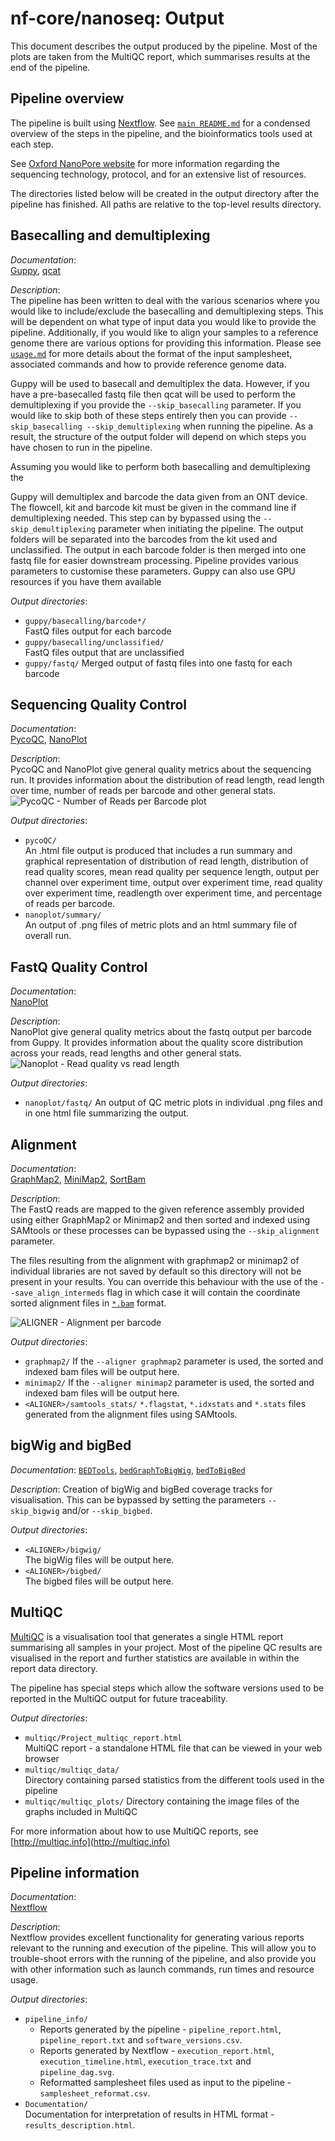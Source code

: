 # nf-core/nanoseq: Output

This document describes the output produced by the pipeline. Most of the plots are taken from the MultiQC report, which summarises results at the end of the pipeline.

## Pipeline overview

The pipeline is built using [Nextflow](https://www.nextflow.io/). See [`main README.md`](../README.md) for a condensed overview of the steps in the pipeline, and the bioinformatics tools used at each step.

See [Oxford NanoPore website](https://nanoporetech.com/) for more information regarding the sequencing technology, protocol, and for an extensive list of resources.

The directories listed below will be created in the output directory after the pipeline has finished. All paths are relative to the top-level results directory.

## Basecalling and demultiplexing

*Documentation*:  
[Guppy](https://nanoporetech.com/nanopore-sequencing-data-analysis), [qcat](https://github.com/nanoporetech/qcat)

*Description*:  
The pipeline has been written to deal with the various scenarios where you would like to include/exclude the basecalling and demultiplexing steps. This will be dependent on what type of input data you would like to provide the pipeline. Additionally, if you would like to align your samples to a reference genome there are various options for providing this information. Please see [`usage.md`](usage.md#--input) for more details about the format of the input samplesheet, associated commands and how to provide reference genome data.

Guppy will be used to basecall and demultiplex the data. However, if you have a pre-basecalled fastq file then qcat will be used to perform the demultiplexing if you provide the `--skip_basecalling` parameter. If you would like to skip both of these steps entirely then you can provide `--skip_basecalling --skip_demultiplexing` when running the pipeline. As a result, the structure of the output folder will depend on which steps you have chosen to run in the pipeline.

Assuming you would like to perform both basecalling and demultiplexing the 


Guppy will demultiplex and barcode the data given from an ONT device. The flowcell, kit and barcode kit must be given in the command line if demultiplexing needed. This step can by bypassed using the `--skip_demultiplexing` parameter when initiating the pipeline. The output folders will be separated into the barcodes from the kit used and unclassified. The output in each barcode folder is then merged into one fastq file for easier downstream processing.
Pipeline provides various parameters to customise these parameters.
Guppy can also use GPU resources if you have them available

*Output directories*:

* `guppy/basecalling/barcode*/`  
  FastQ files output for each barcode
* `guppy/basecalling/unclassified/`  
  FastQ files output that are unclassified
* `guppy/fastq/`
  Merged output of fastq files into one fastq for each barcode

## Sequencing Quality Control

*Documentation*:  
[PycoQC](https://github.com/a-slide/pycoQC), [NanoPlot](https://github.com/wdecoster/NanoPlot)

*Description*:  
PycoQC and NanoPlot give general quality metrics about the sequencing run. It provides information about the distribution of read length, read length over time, number of reads per barcode and other general stats.
![PycoQC - Number of Reads per Barcode plot](images/NumberofReadsperBarcode.png)

*Output directories*:

* `pycoQC/`  
  An .html file output is produced that includes a run summary and graphical representation of distribution of read length, distribution of read quality scores, mean read quality per sequence length, output per channel over experiment time, output over experiment time, read quality over experiment time, readlength over experiment time, and percentage of reads per barcode.
* `nanoplot/summary/`  
  An output of .png files of metric plots and an html summary file of overall run.

## FastQ Quality Control

*Documentation*:  
[NanoPlot](https://github.com/wdecoster/NanoPlot)

*Description*:  
NanoPlot give general quality metrics about the fastq output per barcode from Guppy. It provides information about the quality score distribution across your reads, read lengths and other general stats.
![Nanoplot - Read quality vs read length](images/NanoPlot_output.png)

*Output directories*:

* `nanoplot/fastq/`
  An output of QC metric plots in individual .png files and in one html file summarizing the output.

## Alignment

*Documentation*:  
[GraphMap2](https://github.com/lbcb-sci/graphmap2), [MiniMap2](https://github.com/lh3/minimap2), [SortBam](http://www.htslib.org/doc/samtools.html)

*Description*:  
The FastQ reads are mapped to the given reference assembly provided using either GraphMap2 or Minimap2 and then sorted and indexed using SAMtools or these processes can be bypassed using the `--skip_alignment` parameter.

The files resulting from the alignment with graphmap2 or minimap2 of individual libraries are not saved by default so this directory will not be present in your results. You can override this behaviour with the use of the `--save_align_intermeds` flag in which case it will contain the coordinate sorted alignment files in [`*.bam`](https://samtools.github.io/hts-specs/SAMv1.pdf) format.

![ALIGNER - Alignment per barcode](images/mqc_samtools_alignment_plot_1.png)

*Output directories*:

* `graphmap2/`
  If the `--aligner graphmap2` parameter is used, the sorted and indexed bam files will be output here.
* `minimap2/`
  If the `--aligner minimap2` parameter is used, the sorted and indexed bam files will be output here.
* `<ALIGNER>/samtools_stats/`
  `*.flagstat`, `*.idxstats` and `*.stats` files generated from the alignment files using SAMtools.

## bigWig and bigBed

*Documentation*:
[`BEDTools`](https://github.com/arq5x/bedtools2/), [`bedGraphToBigWig`](http://hgdownload.soe.ucsc.edu/admin/exe/), [`bedToBigBed`](http://hgdownload.soe.ucsc.edu/admin/exe/)

*Description*:
Creation of bigWig and bigBed coverage tracks for visualisation. This can be bypassed by setting the parameters `--skip_bigwig` and/or `--skip_bigbed`.

*Output directories*:

* `<ALIGNER>/bigwig/`  
  The bigWig files will be output here.
* `<ALIGNER>/bigbed/`  
  The bigbed files will be output here.

## MultiQC

[MultiQC](http://multiqc.info) is a visualisation tool that generates a single HTML report summarising all samples in your project. Most of the pipeline QC results are visualised in the report and further statistics are available in within the report data directory.

The pipeline has special steps which allow the software versions used to be reported in the MultiQC output for future traceability.

*Output directories*:

* `multiqc/Project_multiqc_report.html`  
  MultiQC report - a standalone HTML file that can be viewed in your web browser
* `multiqc/multiqc_data/`  
  Directory containing parsed statistics from the different tools used in the pipeline
* `multiqc/multiqc_plots/`
  Directory containing the image files of the graphs included in MultiQC

For more information about how to use MultiQC reports, see [http://multiqc.info](http://multiqc.info)

## Pipeline information

*Documentation*:  
[Nextflow](https://www.nextflow.io/docs/latest/tracing.html)

*Description*:  
Nextflow provides excellent functionality for generating various reports relevant to the running and execution of the pipeline. This will allow you to trouble-shoot errors with the running of the pipeline, and also provide you with other information such as launch commands, run times and resource usage.

*Output directories*:

* `pipeline_info/`  
  * Reports generated by the pipeline - `pipeline_report.html`, `pipeline_report.txt` and `software_versions.csv`.
  * Reports generated by Nextflow - `execution_report.html`, `execution_timeline.html`, `execution_trace.txt` and `pipeline_dag.svg`.
  * Reformatted samplesheet files used as input to the pipeline - `samplesheet_reformat.csv`.
* `Documentation/`  
  Documentation for interpretation of results in HTML format - `results_description.html`.
